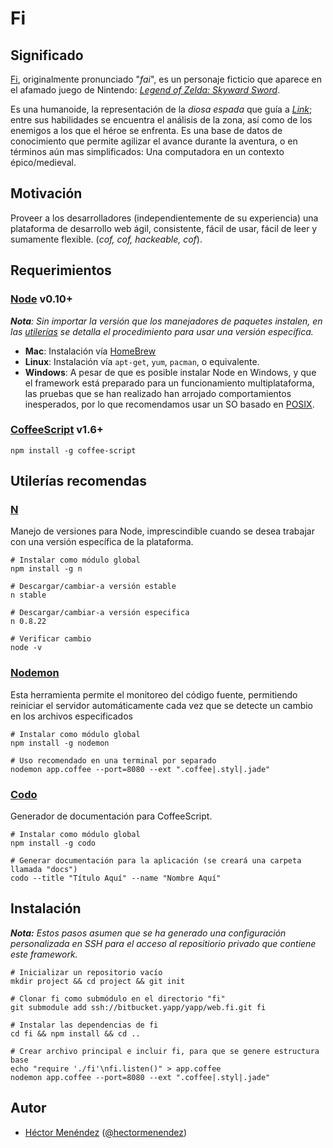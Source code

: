 # Fi

## Significado

[Fi](http://zelda.wikia.com/wiki/Fi), originalmente pronunciado "_fai_", es un personaje
ficticio que aparece en el afamado juego de Nintendo: _[Legend of Zelda: Skyward Sword](http://zelda.com/skywardsword/)_.

Es una humanoide, la representación de la _diosa espada_ que guía a _[Link](http://zelda.wikia.com/wiki/Link)_;
entre sus habilidades se encuentra el análisis de la zona, así como de los enemigos a los
que el héroe se enfrenta. Es una base de datos de conocimiento que permite agilizar
el avance durante la aventura, o en términos aún mas simplificados:
Una computadora en un contexto épico/medieval.

## Motivación

Proveer a los desarrolladores (independientemente de su experiencia) una plataforma de
desarrollo web ágil, consistente, fácil de usar, fácil de leer y sumamente flexible.
(_cof, cof, hackeable, cof_).

## Requerimientos

### [Node](http://http://nodejs.org/) v0.10+
_**Nota**: Sin importar la versión que los manejadores de paquetes instalen, en las
[utilerías](#util) se detalla el procedimiento para usar una versión específica._

* **Mac**: Instalación vía [HomeBrew](http://brew.sh)
* **Linux**: Instalación vía `apt-get`, `yum`, `pacman`, o equivalente.
* **Windows**: A pesar de que es posible instalar Node en Windows, y que el framework está
  preparado para un funcionamiento multiplataforma, las pruebas que se han realizado han
  arrojado comportamientos inesperados, por lo que recomendamos usar un SO basado en
  [POSIX](http://en.wikipedia.org/wiki/POSIX).

### [CoffeeScript](http://coffeescript.org) v1.6+

	npm install -g coffee-script

## <a id="util"></a> Utilerías recomendas

### [N](https://github.com/visionmedia/n)

Manejo de versiones para Node, imprescindible cuando se desea trabajar con una versión
específica de la plataforma.

	# Instalar como módulo global
	npm install -g n

	# Descargar/cambiar-a versión estable
	n stable

	# Descargar/cambiar-a versión especifica
	n 0.8.22

	# Verificar cambio
	node -v

### [Nodemon](https://github.com/remy/nodemon)

Esta herramienta permite el monitoreo del código fuente, permitiendo reiniciar el servidor
automáticamente cada vez que se detecte un cambio en los archivos especificados

	# Instalar como módulo global
	npm install -g nodemon

	# Uso recomendado en una terminal por separado
	nodemon app.coffee --port=8080 --ext ".coffee|.styl|.jade"

### [Codo](https://github.com/netzpirat/codo)

Generador de documentación para CoffeeScript.

	# Instalar como módulo global
	npm install -g codo

	# Generar documentación para la aplicación (se creará una carpeta llamada "docs")
	codo --title "Título Aquí" --name "Nombre Aquí"

## Instalación

_**Nota:** Estos pasos asumen que se ha generado una configuración personalizada en SSH
para el acceso al repositiorio privado que contiene este framework._

	# Inicializar un repositorio vacío
	mkdir project && cd project && git init

	# Clonar fi como submódulo en el directorio "fi"
	git submodule add ssh://bitbucket.yapp/yapp/web.fi.git fi

	# Instalar las dependencias de fi
	cd fi && npm install && cd ..

	# Crear archivo principal e incluir fi, para que se genere estructura base
	echo "require './fi'\nfi.listen()" > app.coffee
	nodemon app.coffee --port=8080 --ext ".coffee|.styl|.jade"


## Autor

* [Héctor Menéndez](http://hectormenendez.com) ([@hectormenendez](http://twitter.com/#!/hectormenendez))
